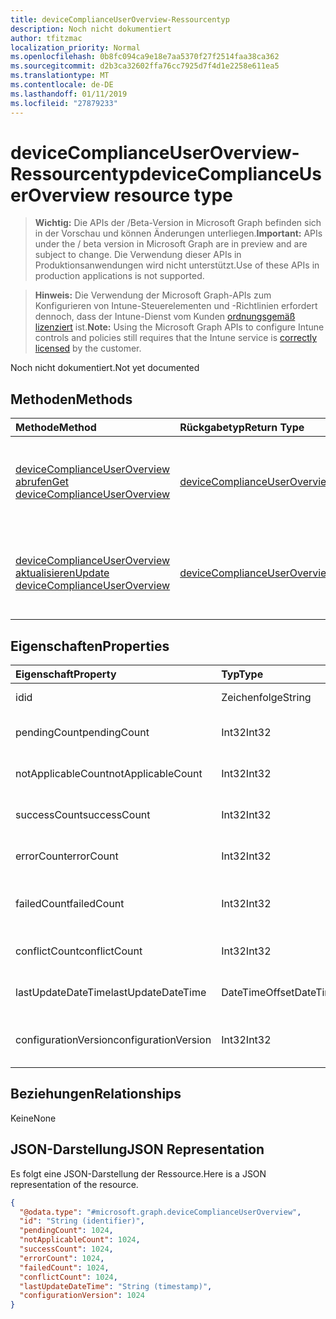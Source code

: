```yaml
---
title: deviceComplianceUserOverview-Ressourcentyp
description: Noch nicht dokumentiert
author: tfitzmac
localization_priority: Normal
ms.openlocfilehash: 0b8fc094ca9e18e7aa5370f27f2514faa38ca362
ms.sourcegitcommit: d2b3ca32602ffa76cc7925d7f4d1e2258e611ea5
ms.translationtype: MT
ms.contentlocale: de-DE
ms.lasthandoff: 01/11/2019
ms.locfileid: "27879233"
---
```

# <a name="devicecomplianceuseroverview-resource-type"></a><span data-ttu-id="2d6fa-103">deviceComplianceUserOverview-Ressourcentyp</span><span class="sxs-lookup"><span data-stu-id="2d6fa-103">deviceComplianceUserOverview resource type</span></span>

> <span data-ttu-id="2d6fa-104">**Wichtig:** Die APIs der /Beta-Version in Microsoft Graph befinden sich in der Vorschau und können Änderungen unterliegen.</span><span class="sxs-lookup"><span data-stu-id="2d6fa-104">**Important:** APIs under the / beta version in Microsoft Graph are in preview and are subject to change.</span></span> <span data-ttu-id="2d6fa-105">Die Verwendung dieser APIs in Produktionsanwendungen wird nicht unterstützt.</span><span class="sxs-lookup"><span data-stu-id="2d6fa-105">Use of these APIs in production applications is not supported.</span></span>

> <span data-ttu-id="2d6fa-106">**Hinweis:** Die Verwendung der Microsoft Graph-APIs zum Konfigurieren von Intune-Steuerelementen und -Richtlinien erfordert dennoch, dass der Intune-Dienst vom Kunden [ordnungsgemäß lizenziert](https://go.microsoft.com/fwlink/?linkid=839381) ist.</span><span class="sxs-lookup"><span data-stu-id="2d6fa-106">**Note:** Using the Microsoft Graph APIs to configure Intune controls and policies still requires that the Intune service is [correctly licensed](https://go.microsoft.com/fwlink/?linkid=839381) by the customer.</span></span>

<span data-ttu-id="2d6fa-107">Noch nicht dokumentiert.</span><span class="sxs-lookup"><span data-stu-id="2d6fa-107">Not yet documented</span></span>
## <a name="methods"></a><span data-ttu-id="2d6fa-108">Methoden</span><span class="sxs-lookup"><span data-stu-id="2d6fa-108">Methods</span></span>
|<span data-ttu-id="2d6fa-109">Methode</span><span class="sxs-lookup"><span data-stu-id="2d6fa-109">Method</span></span>|<span data-ttu-id="2d6fa-110">Rückgabetyp</span><span class="sxs-lookup"><span data-stu-id="2d6fa-110">Return Type</span></span>|<span data-ttu-id="2d6fa-111">Beschreibung</span><span class="sxs-lookup"><span data-stu-id="2d6fa-111">Description</span></span>|
|:---|:---|:---|
|[<span data-ttu-id="2d6fa-112">deviceComplianceUserOverview abrufen</span><span class="sxs-lookup"><span data-stu-id="2d6fa-112">Get deviceComplianceUserOverview</span></span>](../api/intune-deviceconfig-devicecomplianceuseroverview-get.md)|[<span data-ttu-id="2d6fa-113">deviceComplianceUserOverview</span><span class="sxs-lookup"><span data-stu-id="2d6fa-113">deviceComplianceUserOverview</span></span>](../resources/intune-deviceconfig-devicecomplianceuseroverview.md)|<span data-ttu-id="2d6fa-114">Lesen von Eigenschaften und Beziehungen des [deviceComplianceUserOverview](../resources/intune-deviceconfig-devicecomplianceuseroverview.md)-Objekts.</span><span class="sxs-lookup"><span data-stu-id="2d6fa-114">Read properties and relationships of the [deviceComplianceUserOverview](../resources/intune-deviceconfig-devicecomplianceuseroverview.md) object.</span></span>|
|[<span data-ttu-id="2d6fa-115">deviceComplianceUserOverview aktualisieren</span><span class="sxs-lookup"><span data-stu-id="2d6fa-115">Update deviceComplianceUserOverview</span></span>](../api/intune-deviceconfig-devicecomplianceuseroverview-update.md)|[<span data-ttu-id="2d6fa-116">deviceComplianceUserOverview</span><span class="sxs-lookup"><span data-stu-id="2d6fa-116">deviceComplianceUserOverview</span></span>](../resources/intune-deviceconfig-devicecomplianceuseroverview.md)|<span data-ttu-id="2d6fa-117">Aktualisieren der Eigenschaften eines [deviceComplianceUserOverview](../resources/intune-deviceconfig-devicecomplianceuseroverview.md)-Objekts.</span><span class="sxs-lookup"><span data-stu-id="2d6fa-117">Update the properties of a [deviceComplianceUserOverview](../resources/intune-deviceconfig-devicecomplianceuseroverview.md) object.</span></span>|

## <a name="properties"></a><span data-ttu-id="2d6fa-118">Eigenschaften</span><span class="sxs-lookup"><span data-stu-id="2d6fa-118">Properties</span></span>
|<span data-ttu-id="2d6fa-119">Eigenschaft</span><span class="sxs-lookup"><span data-stu-id="2d6fa-119">Property</span></span>|<span data-ttu-id="2d6fa-120">Typ</span><span class="sxs-lookup"><span data-stu-id="2d6fa-120">Type</span></span>|<span data-ttu-id="2d6fa-121">Beschreibung</span><span class="sxs-lookup"><span data-stu-id="2d6fa-121">Description</span></span>|
|:---|:---|:---|
|<span data-ttu-id="2d6fa-122">id</span><span class="sxs-lookup"><span data-stu-id="2d6fa-122">id</span></span>|<span data-ttu-id="2d6fa-123">Zeichenfolge</span><span class="sxs-lookup"><span data-stu-id="2d6fa-123">String</span></span>|<span data-ttu-id="2d6fa-124">Schlüssel der Entität</span><span class="sxs-lookup"><span data-stu-id="2d6fa-124">Key of the entity.</span></span>|
|<span data-ttu-id="2d6fa-125">pendingCount</span><span class="sxs-lookup"><span data-stu-id="2d6fa-125">pendingCount</span></span>|<span data-ttu-id="2d6fa-126">Int32</span><span class="sxs-lookup"><span data-stu-id="2d6fa-126">Int32</span></span>|<span data-ttu-id="2d6fa-127">Anzahl der ausstehenden Benutzer</span><span class="sxs-lookup"><span data-stu-id="2d6fa-127">Number of pending Users</span></span>|
|<span data-ttu-id="2d6fa-128">notApplicableCount</span><span class="sxs-lookup"><span data-stu-id="2d6fa-128">notApplicableCount</span></span>|<span data-ttu-id="2d6fa-129">Int32</span><span class="sxs-lookup"><span data-stu-id="2d6fa-129">Int32</span></span>|<span data-ttu-id="2d6fa-130">Anzahl der Benutzer nicht zutreffend</span><span class="sxs-lookup"><span data-stu-id="2d6fa-130">Number of not applicable users</span></span>|
|<span data-ttu-id="2d6fa-131">successCount</span><span class="sxs-lookup"><span data-stu-id="2d6fa-131">successCount</span></span>|<span data-ttu-id="2d6fa-132">Int32</span><span class="sxs-lookup"><span data-stu-id="2d6fa-132">Int32</span></span>|<span data-ttu-id="2d6fa-133">Anzahl der erfolgreichen Benutzer</span><span class="sxs-lookup"><span data-stu-id="2d6fa-133">Number of succeeded Users</span></span>|
|<span data-ttu-id="2d6fa-134">errorCount</span><span class="sxs-lookup"><span data-stu-id="2d6fa-134">errorCount</span></span>|<span data-ttu-id="2d6fa-135">Int32</span><span class="sxs-lookup"><span data-stu-id="2d6fa-135">Int32</span></span>|<span data-ttu-id="2d6fa-136">Anzahl der Benutzer mit Fehlern</span><span class="sxs-lookup"><span data-stu-id="2d6fa-136">Number of error Users</span></span>|
|<span data-ttu-id="2d6fa-137">failedCount</span><span class="sxs-lookup"><span data-stu-id="2d6fa-137">failedCount</span></span>|<span data-ttu-id="2d6fa-138">Int32</span><span class="sxs-lookup"><span data-stu-id="2d6fa-138">Int32</span></span>|<span data-ttu-id="2d6fa-139">Anzahl der fehlgeschlagenen Benutzer</span><span class="sxs-lookup"><span data-stu-id="2d6fa-139">Number of failed Users</span></span>|
|<span data-ttu-id="2d6fa-140">conflictCount</span><span class="sxs-lookup"><span data-stu-id="2d6fa-140">conflictCount</span></span>|<span data-ttu-id="2d6fa-141">Int32</span><span class="sxs-lookup"><span data-stu-id="2d6fa-141">Int32</span></span>|<span data-ttu-id="2d6fa-142">Anzahl von Benutzern in Konflikt</span><span class="sxs-lookup"><span data-stu-id="2d6fa-142">Number of users in conflict</span></span>|
|<span data-ttu-id="2d6fa-143">lastUpdateDateTime</span><span class="sxs-lookup"><span data-stu-id="2d6fa-143">lastUpdateDateTime</span></span>|<span data-ttu-id="2d6fa-144">DateTimeOffset</span><span class="sxs-lookup"><span data-stu-id="2d6fa-144">DateTimeOffset</span></span>|<span data-ttu-id="2d6fa-145">Datum und Uhrzeit der letzten Aktualisierung</span><span class="sxs-lookup"><span data-stu-id="2d6fa-145">Last update time</span></span>|
|<span data-ttu-id="2d6fa-146">configurationVersion</span><span class="sxs-lookup"><span data-stu-id="2d6fa-146">configurationVersion</span></span>|<span data-ttu-id="2d6fa-147">Int32</span><span class="sxs-lookup"><span data-stu-id="2d6fa-147">Int32</span></span>|<span data-ttu-id="2d6fa-148">Version der Richtlinie für diese Übersicht</span><span class="sxs-lookup"><span data-stu-id="2d6fa-148">Version of the policy for that overview</span></span>|

## <a name="relationships"></a><span data-ttu-id="2d6fa-149">Beziehungen</span><span class="sxs-lookup"><span data-stu-id="2d6fa-149">Relationships</span></span>
<span data-ttu-id="2d6fa-150">Keine</span><span class="sxs-lookup"><span data-stu-id="2d6fa-150">None</span></span>
## <a name="json-representation"></a><span data-ttu-id="2d6fa-151">JSON-Darstellung</span><span class="sxs-lookup"><span data-stu-id="2d6fa-151">JSON Representation</span></span>
<span data-ttu-id="2d6fa-152">Es folgt eine JSON-Darstellung der Ressource.</span><span class="sxs-lookup"><span data-stu-id="2d6fa-152">Here is a JSON representation of the resource.</span></span>
<!-- {
  "blockType": "resource",
  "keyProperty": "id",
  "@odata.type": "microsoft.graph.deviceComplianceUserOverview"
}
-->
``` json
{
  "@odata.type": "#microsoft.graph.deviceComplianceUserOverview",
  "id": "String (identifier)",
  "pendingCount": 1024,
  "notApplicableCount": 1024,
  "successCount": 1024,
  "errorCount": 1024,
  "failedCount": 1024,
  "conflictCount": 1024,
  "lastUpdateDateTime": "String (timestamp)",
  "configurationVersion": 1024
}
```





